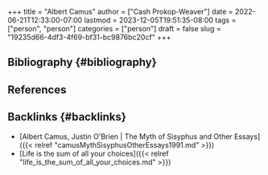 +++
title = "Albert Camus"
author = ["Cash Prokop-Weaver"]
date = 2022-06-21T12:33:00-07:00
lastmod = 2023-12-05T19:51:35-08:00
tags = ["person", "person"]
categories = ["person"]
draft = false
slug = "19235d66-4df3-4f69-bf31-bc9876bc20cf"
+++

## Bibliography {#bibliography}

## References

<style>.csl-entry{text-indent: -1.5em; margin-left: 1.5em;}</style><div class="csl-bib-body">
</div>


## Backlinks {#backlinks}

-   [Albert Camus, Justin O'Brien | The Myth of Sisyphus and Other Essays]({{< relref "camusMythSisyphusOtherEssays1991.md" >}})
-   [Life is the sum of all your choices]({{< relref "life_is_the_sum_of_all_your_choices.md" >}})
